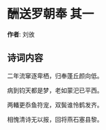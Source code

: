 # 酬送罗朝奉  其一

**作者**: 刘攽

## 诗词内容

二年流窜逐卑栖，归奉蓬丘颜向低。

病到钧天都是梦，老如蒙汜已平西。

两轓更忝鱼符宠，双鬓谁怜鹤发齐。

相愧清诗无以报，回将燕石塞县黎。


